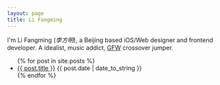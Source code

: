 ```yaml
---
layout: page
title: Li Fangming
---
```


<div id="intro">
	<p>I'm Li Fangming (<i>李方明</i>), a Beijing based iOS/Web designer and frontend developer. A idealist, music addict, <a href="" class="gfw">GFW</a> crossover jumper.</p>
</div>
<div id="list">
	<ul>
		{% for post in site.posts %}
		<li><a href="{{ BASE_PATH }}{{ post.url }}">{{ post.title }}</a> <time>{{ post.date | date_to_string }}</time></li>
		{% endfor %}
	</ul>
</div>